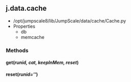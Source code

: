 <!-- toc -->
## j.data.cache

- /opt/jumpscale8/lib/JumpScale/data/cache/Cache.py
- Properties
    - db
    - memcache

### Methods

#### get(*runid, cat, keepInMem, reset*) 

#### reset(*runid=''*) 

